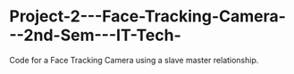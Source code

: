 # Project-2---Face-Tracking-Camera---2nd-Sem---IT-Tech-
Code for a Face Tracking Camera using a slave master relationship.
